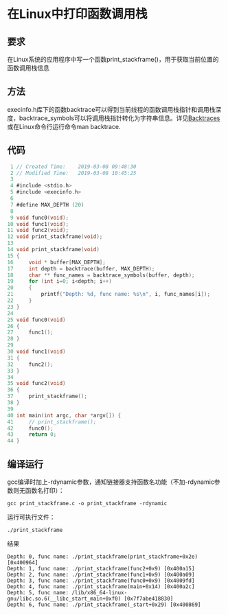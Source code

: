 # 在Linux中打印函数调用栈

## 要求

在Linux系统的应用程序中写一个函数print_stackframe()，用于获取当前位置的函数调用栈信息

## 方法

execinfo.h库下的函数backtrace可以得到当前线程的函数调用栈指针和调用栈深度，backtrace_symbols可以将调用栈指针转化为字符串信息。详见[Backtraces](https://www.gnu.org/software/libc/manual/html_node/Backtraces.html)或在Linux命令行运行命令man backtrace.

## 代码

```c
 1 // Created Time:    2019-03-08 09:48:30                                               
 2 // Modified Time:   2019-03-08 10:45:25
 3  
 4 #include <stdio.h>
 5 #include <execinfo.h>
 6  
 7 #define MAX_DEPTH (20)
 8  
 9 void func0(void);
10 void func1(void);
11 void func2(void);
12 void print_stackframe(void);
13  
14 void print_stackframe(void)
15 {
16     void * buffer[MAX_DEPTH];
17     int depth = backtrace(buffer, MAX_DEPTH);
18     char ** func_names = backtrace_symbols(buffer, depth);
19     for (int i=0; i<depth; i++)
20     {
21         printf("Depth: %d, func name: %s\n", i, func_names[i]);
22     }
23 }
24  
25 void func0(void)
26 {
27     func1();
28 }
29  
30 void func1(void)
31 {
32     func2();
33 }
34  
35 void func2(void)
36 {
37     print_stackframe();
38 }
39  
40 int main(int argc, char *argv[]) {
41     // print_stackframe();
42     func0();
43     return 0;
44 }
```

## 编译运行

gcc编译时加上-rdynamic参数，通知链接器支持函数名功能（不加-rdynamic参数则无函数名打印）：

```shell
gcc print_stackframe.c -o print_stackframe -rdynamic
```

运行可执行文件：

```shell
./print_stackframe
```

结果

```shell
Depth: 0, func name: ./print_stackframe(print_stackframe+0x2e) [0x400964]
Depth: 1, func name: ./print_stackframe(func2+0x9) [0x400a15]
Depth: 2, func name: ./print_stackframe(func1+0x9) [0x400a09]
Depth: 3, func name: ./print_stackframe(func0+0x9) [0x4009fd]
Depth: 4, func name: ./print_stackframe(main+0x14) [0x400a2c]
Depth: 5, func name: /lib/x86_64-linux-gnu/libc.so.6(__libc_start_main+0xf0) [0x7f7abe418830]
Depth: 6, func name: ./print_stackframe(_start+0x29) [0x400869]
```

